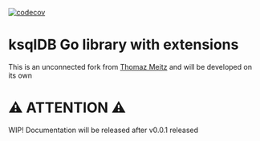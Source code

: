 [![codecov](https://codecov.io/github/tamboto2000/ksqldbx/branch/main/graph/badge.svg?token=uvClrg0NnY)](https://codecov.io/github/tamboto2000/ksqldbx)

# ksqlDB Go library with extensions
This is an unconnected fork from [Thomaz Meitz](https://github.com/thmeitz/ksqldb-go) and will be developed on its own

# ⚠️ ATTENTION ⚠️
WIP! Documentation will be released after v0.0.1 released